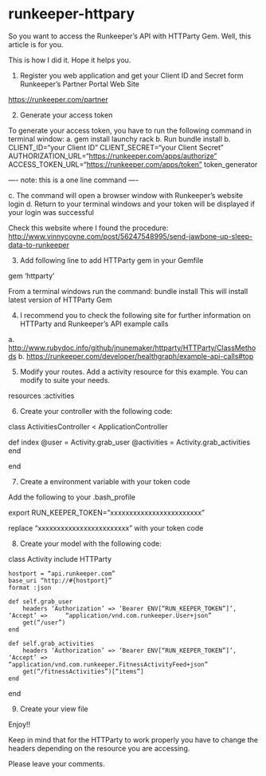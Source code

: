 # runkeeper-httpary

So you want to access the Runkeeper’s API with HTTParty Gem. Well, this article is for you.

This is how I did it. Hope it helps you.

1. Register you web application and get your Client ID and Secret form Runkeeper’s Partner Portal Web Site

https://runkeeper.com/partner

2. Generate your access token

To generate your access token, you have to run the following command in terminal window:
a. gem install launchy rack
b. Run bundle install
b. CLIENT_ID=“your Client ID” CLIENT_SECRET=“your Client Secret”
AUTHORIZATION_URL=“https://runkeeper.com/apps/authorize”
ACCESS_TOKEN_URL=“https://runkeeper.com/apps/token” token_generator

—- note: this is a one line command —-

c. The command will open a browser window with Runkeeper’s website login
d. Return to your terminal windows and your token will be displayed if your login was successful

Check this website where I found the procedure: http://www.vinnycoyne.com/post/56247548995/send-jawbone-up-sleep-data-to-runkeeper

3. Add following line to add HTTParty gem in your Gemfile

gem ‘httparty’

From a terminal windows run the command: bundle install
This will install latest version of HTTParty Gem

4. I recommend you to check the following site for further information on HTTParty and Runkeeper’s API example calls

a. http://www.rubydoc.info/github/jnunemaker/httparty/HTTParty/ClassMethods
b. https://runkeeper.com/developer/healthgraph/example-api-calls#top

5. Modify your routes. Add a activity resource for this example. You can modify to suite your needs.

resources :activities

6. Create your controller with the following code:

class ActivitiesController < ApplicationController

def index
  @user = Activity.grab_user
  @activities = Activity.grab_activities
end

end

7. Create a environment variable with your token code

Add the following to your .bash_profile

export RUN_KEEPER_TOKEN=”xxxxxxxxxxxxxxxxxxxxxxxx”

replace “xxxxxxxxxxxxxxxxxxxxxxxx” with your token code

8. Create your model with the following code:

class Activity
	include HTTParty

	hostport = “api.runkeeper.com”
	base_uri “http://#{hostport}”
	format :json

	def self.grab_user
		headers ‘Authorization’ => ‘Bearer ENV[“RUN_KEEPER_TOKEN”]’, ‘Accept’ =>     “application/vnd.com.runkeeper.User+json”
		get(“/user”)
	end

	def self.grab_activities
		headers ‘Authorization’ => ‘Bearer ENV[“RUN_KEEPER_TOKEN”]’, ‘Accept’ =>      “application/vnd.com.runkeeper.FitnessActivityFeed+json”
		get(“/fitnessActivities”)[“items”]
	end
end

9. Create your view file 

Enjoy!!

Keep in mind that for the HTTParty to work properly you have to change the headers depending on the resource you are accessing.

Please leave your comments.